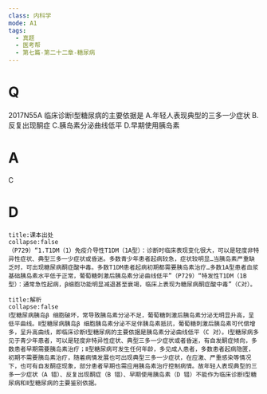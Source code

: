 ```yaml
---
class: 内科学
mode: A1
tags:
  - 真题
  - 医考帮
  - 第七篇-第二十二章-糖尿病
---
```


# Q
2017N55A 临床诊断Ⅰ型糖尿病的主要依据是
A.年轻人表现典型的三多一少症状
B.反复出现酮症
C.胰岛素分泌曲线低平
D.早期使用胰岛素

# A
C
# D
```ad-note
title:课本出处
collapse:false
（P729）“1.T1DM（1）免疫介导性T1DM（1A型）：诊断时临床表现变化很大，可以是轻度非特异性症状、典型三多一少症状或昏迷。多数青少年患者起病较急，症状较明显…当胰岛素严重缺乏时，可出现糖尿病酮症酸中毒。多数T1DM患者起病初期都需要胰岛素治疗…多数1A型患者血浆基础胰岛素水平低于正常，葡萄糖刺激后胰岛素分泌曲线低平”（P729）“特发性T1DM（1B型）：通常急性起病，β细胞功能明显减退甚至衰竭，临床上表现为糖尿病酮症酸中毒”（C对）。
```

```ad-summary
title:解析
collapse:false
Ⅰ型糖尿病胰岛β 细胞破坏，常导致胰岛素分泌不足，葡萄糖刺激后胰岛素分泌无明显升高，呈低平曲线。Ⅱ型糖尿病胰岛β 细胞胰岛素分泌不足伴胰岛素抵抗，葡萄糖刺激后胰岛素可代偿增多，呈升高曲线，即临床诊断Ⅰ型糖尿病的主要依据是胰岛素分泌曲线低平（C 对）。Ⅰ型糖尿病多见于青少年患者，可以是轻度非特异性症状、典型三多一少症状或者昏迷，有自发酮症倾向，多数患者早期需要胰岛素治疗；Ⅱ型糖尿病可发生任何年龄，多见成人患者，多数患者起病隐匿，初期不需要胰岛素治疗，随着病情发展也可出现典型三多一少症状，在应激、严重感染等情况下，也可有自发酮症现象，部分患者早期也需应用胰岛素治疗控制病情。故年轻人表现典型的三多一少症状（A 错）、反复出现酮症（B 错）、早期使用胰岛素（D 错）不能作为临床诊断Ⅰ型糖尿病和Ⅱ型糖尿病的主要鉴别依据。
```

